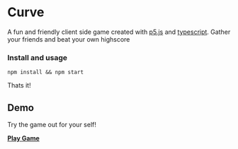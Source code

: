 # Curve

A fun and friendly client side game created with [p5.js](https://p5js.org/) and [typescript](https://www.typescriptlang.org/).
Gather your friends and beat your own highscore

### Install and usage
```
npm install && npm start
```
Thats it!

## Demo

Try the game out for your self!

**[Play Game](https://nostalgic-spence-5a6992.netlify.app)**
